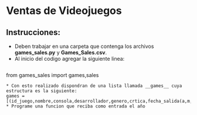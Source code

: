 # Ventas de Videojuegos

## Instrucciones:

* Deben trabajar en una carpeta que contenga los archivos __games_sales.py__ y __Games_Sales.csv__.
* Al inicio del codigo agregar la siguiente linea:
  ``` [Python]
 from games_sales import games,sales
 ```
 * Con esto realizado dispondran de una lista llamada __games__ cuya estructura es la siguiente:
 games = [(id_juego,nombre,consola,desarrollador,genero,crtica,fecha_salida(a,m,d)]
 * Programe una funcion que reciba como entrada el año 
